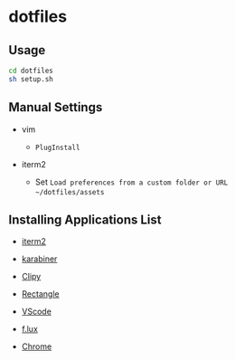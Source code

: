 # dotfiles

## Usage

```bash
cd dotfiles
sh setup.sh
```

## Manual Settings

* vim
  * `PlugInstall`

* iterm2
  * Set `Load preferences from a custom folder or URL` `~/dotfiles/assets`

## Installing Applications List

* [iterm2](https://iterm2.com/)

* [karabiner](https://karabiner-elements.pqrs.org/)

* [Clipy](https://clipy-app.com/)

* [Rectangle](https://rectangleapp.com/)

* [VScode](https://code.visualstudio.com/)

* [f.lux](https://justgetflux.com/)

* [Chrome](https://www.google.com/chrome/)
